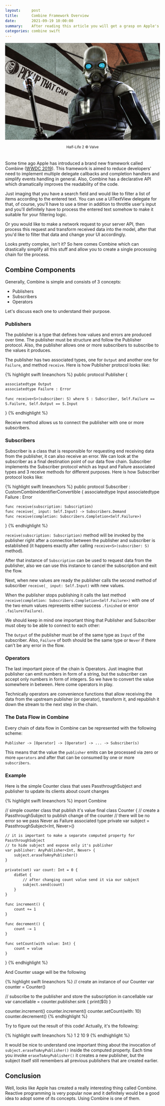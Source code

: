 ```yaml
---
layout:     post
title:      Combine Framework Overview
date:       2021-09-19 10:00:00
summary:    After reading this article you will get a grasp on Apple's brand new framework for reactive programming called Combine
categories: combine swift
---
```


![Half-Life 2 © Valve](/images/combine.jpeg)
<center><sup>Half-Life 2 © Valve</sup></center><br/>

Some time ago Apple has introduced a brand new framework called Combine ([WWDC 2019](https://developer.apple.com/videos/play/wwdc2019/722/)). This framework is aimed to reduce developers' need to implement multiple delegate callbacks and completion handlers and simplify events handling in general. Also, Combine has a declarative API which dramatically improves the readability of the code.

Just imaging that you have a search field and would like to filter a list of items according to the entered text. You can use a UITextView delegate for that, of course, you'll have to use a timer in addition to throttle user's input and you'll definitely have to process the entered text somehow to make it suitable for your filtering logic.

Or you would like to make a network request to your server API, then process this request and transform received data into the model, after that you'd like to filter that data and change your UI accordingly.

Looks pretty complex, isn't it? So here comes Combine which can drastically simplify all this stuff and allow you to create a single processing chain for the process.

## Combine Components
Generally, Combine is simple and consists of 3 concepts:
* Publishers
* Subscribers
* Operators

Let's discuss each one to understand their purpose.

### Publishers
The publisher is a type that defines how values and errors are produced over time. The publisher must be structure and follow the Publisher protocol. Also, the publisher allows one or more subscribers to subscribe to the values it produces.

The publisher has two associated types, one for ```Output``` and another one for ```Failure```, and method ```receive```. Here is how Publisher protocol looks like:

{% highlight swift lineanchors %}
public protocol Publisher {

    associatedtype Output
    associatedtype Failure : Error

    func receive<S>(subscriber: S) where S : Subscriber, Self.Failure == S.Failure, Self.Output == S.Input
}
{% endhighlight %}

Receive method allows us to connect the publisher with one or more subscribers.

### Subscribers
Subscriber is a class that is responsible for requesting end receiving data from the publisher, it can also receive an error. We can look at the subscriber as a final destination point of our data flow chain. Subscriber implements the Subscriber protocol which as Input and Failure associated types and 3 receive methods for different purposes. Here is how Subscriber protocol looks like:

{% highlight swift lineanchors %}
public protocol Subscriber : CustomCombineIdentifierConvertible {
    associatedtype Input
    associatedtype Failure : Error

    func receive(subscription: Subscription)
    func receive(_ input: Self.Input) -> Subscribers.Demand
    func receive(completion: Subscribers.Completion<Self.Failure>)
}
{% endhighlight %}

```receive(subscription: Subscription)``` method will be invoked by the publisher right after a connection between the publisher and subscriber is established (it happens exactly after calling ```receive<S>(subscriber: S)``` method).

After that instance of ```Subscription``` can be used to request data from the publisher, also we can use this instance to cancel the subscription and exit the flow.

Next, when new values are ready the publisher calls the second method of subscriber ```receive(_ input: Self.Input)``` with new values.

When the publisher stops publishing it calls the last method ```receive(completion: Subscribers.Completion<Self.Failure>)``` with one of the two enum values represents either success ```.finished``` or error ```.failure(Failure)```.

We should keep in mind one important thing that Publisher and Subscriber must obey to be able to connect to each other:

The ```Output``` of the publisher must be of the same type as ```Input``` of the subscriber. Also, ```Failure``` of both should be the same type or ```Never``` if there can't be any error in the flow.

### Operators
The last important piece of the chain is Operators. Just imagine that publisher can emit numbers in form of a string, but the subscriber can accept only numbers in form of integers. So we have to convert the value somewhere in between. Here come operators in play.

Technically operators are convenience functions that allow receiving the data from the upstream publisher (or operator), transform it, and republish it down the stream to the next step in the chain.

### The Data Flow in Combine
Every chain of data flow in Combine can be represented with the following scheme:

```Publisher -> [Operator] -> [Operator] -> ... -> Subscriber(s)```

This means that the value the ```publisher``` emits can be processed via zero or more ```operators``` and after that can be consumed by one or more ```subscribers```.

### Example
Here is the simple Counter class that uses PassthroughSubject and publisher to update its clients about count changes

{% highlight swift lineanchors %}
import Combine

// simple counter class that publish it's value
final class Counter {
    // create a PassthroughSubject to publish change of the counter
    // there will be no error so we pass Never as Failure associated type
    private var subject = PassthroughSubject<Int, Never>()

    // it is important to make a separate computed property for PassthroughSubject
    // to hide subject and expose only it's publisher
    var publisher: AnyPublisher<Int, Never> {
        subject.eraseToAnyPublisher()
    }

    private(set) var count: Int = 0 {
        didSet {
            // after changing count value send it via our subject
            subject.send(count)
        }
    }

    func increment() {
        count += 1
    }

    func decrement() {
        count -= 1
    }

    func setCount(with value: Int) {
        count = value
    }
}
{% endhighlight %}

And Counter usage will be the following

{% highlight swift lineanchors %}
// create an instance of our Counter
var counter = Counter()

// subscribe to the publisher and store the subscription in cancellable var
var cancellable = counter.publisher.sink {
    print($0)
}

counter.increment()
counter.increment()
counter.setCount(with: 10)
counter.decrement()
{% endhighlight %}

Try to figure out the result of this code! Actually, it's the following:

{% highlight swift lineanchors %}
1
2
10
9
{% endhighlight %}

It would be nice to understand one important thing about the invocation of ```subject.eraseToAnyPublisher()``` inside the computed property. Each time you invoke ```eraseToAnyPublisher()``` it creates a new publisher, but the subject itself still remembers all previous publishers that are created earlier.

## Conclusion

Well, looks like Apple has created a really interesting thing called Combine. Reactive programming is very popular now and it definitely would be a good idea to adopt some of its concepts. Using Combine is one of them.
